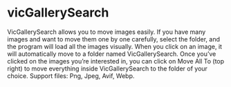 # vicGallerySearch
VicGallerySearch allows you to move images easily. 
If you have many images and want to move them one by one carefully, select the folder,
and the program will load all the images visually. When you click on an image, 
it will automatically move to a folder named VicGallerySearch. Once you’ve clicked on the images you’re interested in, 
you can click on Move All To (top right) to move everything inside VicGallerySearch to the folder of your choice.
Support files: Png, Jpeg, Avif, Webp.
